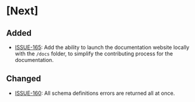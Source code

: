 # [Next]

## Added

- [ISSUE-165](https://github.com/dailymotion/tartiflette/issues/165): Add the ability to launch the documentation website locally with the `/docs` folder, to simplify the contributing process for the documentation.

## Changed

- [ISSUE-160](https://github.com/dailymotion/tartiflette/issues/160): All schema definitions errors are returned all at once.
